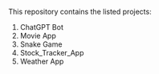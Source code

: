 This repository contains the listed projects: 
1. ChatGPT Bot
2. Movie App
3. Snake Game
4. Stock_Tracker_App
5. Weather App
